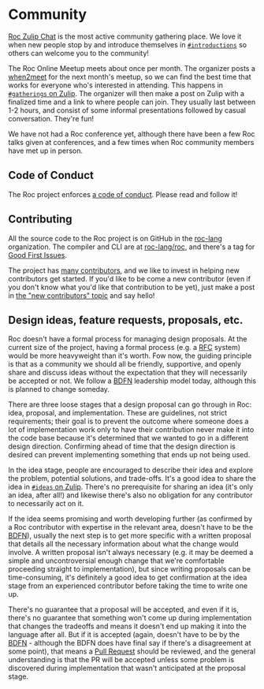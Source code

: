 # Community

[Roc Zulip Chat](https://roc.zulipchat.com/) is the most active community gathering place.
We love it when new people stop by and introduce themselves in [`#introductions`](https://roc.zulipchat.com/#narrow/stream/387892-introductions) so others can welcome you to the community!

The Roc Online Meetup meets about once per month. The organizer posts a [when2meet](https://when2meet.com) for the next month's meetup, so we can find the best time that works for everyone
who's interested in attending. This happens in [`#gatherings` on Zulip](https://roc.zulipchat.com/#narrow/stream/303057-gatherings). The organizer will then make a post on Zulip with a finalized time and a link to where people can join. They usually last between 1-2 hours, and consist of some informal presentations followed by casual conversation. They're fun!

We have not had a Roc conference yet, although there have been a few Roc talks given at conferences,
and a few times when Roc community members have met up in person.

## Code of Conduct

The Roc project enforces [a code of conduct](https://github.com/roc-lang/roc/blob/main/CODE_OF_CONDUCT.md). Please read and follow it!

## Contributing

All the source code to the Roc project is on GitHub in the [roc-lang](https://github.com/roc-lang) organization. The compiler and CLI are at [roc-lang/roc](https://github.com/roc-lang/roc), and there's a tag for [Good First Issues](https://github.com/roc-lang/roc/issues?q=is%3Aopen+is%3Aissue+label%3A%22good+first+issue%22).

The project has [many contributors](https://github.com/roc-lang/roc/graphs/contributors), and we like to invest in helping new contributors get started. If you'd like to be come a new contributor (even if you don't know what you'd like that contribution to be yet), just make a post in [the "new contributors" topic](https://roc.zulipchat.com/#narrow/stream/316715-contributing/topic/new.20contributors) and say hello!

## Design ideas, feature requests, proposals, etc.

Roc doesn't have a formal process for managing design proposals. At the current size of the project, having a formal process (e.g. a [RFC](https://en.wikipedia.org/wiki/Change_request) system) would be more heavyweight than it's worth. Fow now, the guiding principle is that as a community we should all be friendly, supportive, and openly share and discuss ideas without the expectation that they will necessarily be accepted or not. We follow a [BDFN](/bdfn) leadership model today, although this is planned to change someday.

There are three loose stages that a design proposal can go through in Roc: idea, proposal, and implementation. These are guidelines, not strict requirements; their goal is to prevent the outcome where someone does a lot of implementation work only to have their contribution never make it into the code base because it's determined that we wanted to go in a different design direction. Confirming ahead of time that the design direction is desired can prevent implementing something that ends up not being used.

In the idea stage, people are encouraged to describe their idea and explore the problem, potential solutions, and trade-offs. It's a good idea to share the idea in [`#ideas` on Zulip](https://roc.zulipchat.com/#narrow/stream/304641-ideas). There's no prerequisite for sharing an idea (it's only an idea, after all!) and likewise there's also no obligation for any contributor to necessarily act on it.

If the idea seems promising and worth developing further (as confirmed by a Roc contributor with expertise in the relevant area, doesn't have to be the [BDFN](/bdfn)), usually the next step is to get more specific with a written proposal that details all the necessary information about what the change would involve. A written proposal isn't always necessary (e.g. it may be deemed a simple and uncontroversial enough change that we're comfortable proceeding straight to implementation), but since writing proposals can be time-consuming, it's definitely a good idea to get confirmation at the idea stage from an experienced contributor before taking the time to write one up.

There's no guarantee that a proposal will be accepted, and even if it is, there's no guarantee that something won't come up during implementation that changes the tradeoffs and means it doesn't end up making it into the language after all. But if it is accepted (again, doesn't have to be by the [BDFN](/bdfn) - although the BDFN does have final say if there's a disagreement at some point), that means a [Pull Request](https://docs.github.com/en/pull-requests/collaborating-with-pull-requests/proposing-changes-to-your-work-with-pull-requests/creating-a-pull-request) should be reviewed, and the general understanding is that the PR will be accepted unless some problem is discovered during implementation that wasn't anticipated at the proposal stage.
